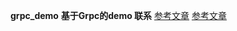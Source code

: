**grpc_demo**
**基于Grpc的demo 联系**
[参考文章](https://chai2010.gitbooks.io/advanced-go-programming-book/ "chai2010")
[参考文章](https://book.eddycjy.com/golang/ "煎鱼大佬")
